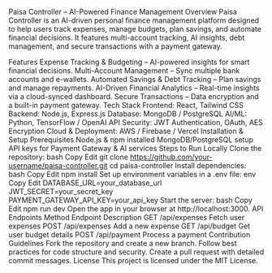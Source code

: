Paisa Controller – AI-Powered Finance Management
Overview
Paisa Controller is an AI-driven personal finance management platform designed to help users track expenses, manage budgets, plan savings, and automate financial decisions. It features multi-account tracking, AI insights, debt management, and secure transactions with a payment gateway.

Features
Expense Tracking & Budgeting – AI-powered insights for smart financial decisions.
Multi-Account Management – Sync multiple bank accounts and e-wallets.
Automated Savings & Debt Tracking – Plan savings and manage repayments.
AI-Driven Financial Analytics – Real-time insights via a cloud-synced dashboard.
Secure Transactions – Data encryption and a built-in payment gateway.
Tech Stack
Frontend: React, Tailwind CSS
Backend: Node.js, Express.js
Database: MongoDB / PostgreSQL
AI/ML: Python, TensorFlow / OpenAI API
Security: JWT Authentication, OAuth, AES Encryption
Cloud & Deployment: AWS / Firebase / Vercel
Installation & Setup
Prerequisites
Node.js & npm installed
MongoDB/PostgreSQL setup
API keys for Payment Gateway & AI services
Steps to Run Locally
Clone the repository:
bash
Copy
Edit
git clone https://github.com/your-username/paisa-controller.git
cd paisa-controller
Install dependencies:
bash
Copy
Edit
npm install
Set up environment variables in a .env file:
env
Copy
Edit
DATABASE_URL=your_database_url
JWT_SECRET=your_secret_key
PAYMENT_GATEWAY_API_KEY=your_api_key
Start the server:
bash
Copy
Edit
npm run dev
Open the app in your browser at http://localhost:3000.
API Endpoints
Method	Endpoint	Description
GET	/api/expenses	Fetch user expenses
POST	/api/expenses	Add a new expense
GET	/api/budget	Get user budget details
POST	/api/payment	Process a payment
Contribution Guidelines
Fork the repository and create a new branch.
Follow best practices for code structure and security.
Create a pull request with detailed commit messages.
License
This project is licensed under the MIT License.
